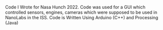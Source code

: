Code I Wrote for Nasa Hunch 2022. Code was used for a GUI which controlled sensors, engines, cameras which were supposed to be used in NanoLabs in the ISS. Code is Written Using Arduino (C++) and Processing (Java)
